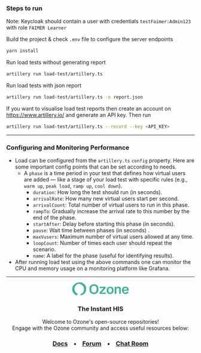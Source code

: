 ### Steps to run

Note: Keycloak should contain a user with credentials `testFaimer:Admin123` with role `FAIMER Learner`

Build the project & check `.env` file to configure the server endpoints

```bash
yarn install
```

Run load tests without generating report

```bash
artillery run load-test/artillery.ts
```

Run load tests with json report

```bash
artillery run load-test/artillery.ts -o report.json
```

If you want to visualise load test reports then create an account on https://www.artillery.io/ and generate an API key.
Then run

```bash
artillery run load-test/artillery.ts --record --key <API_KEY>
```

----

### Configuring and Monitoring Performance

- Load can be configured from the `artillery.ts` `config` property. Here are some important config points that can be
  set according to needs.
  - A `phase` is a time period in your test that defines how virtual users are added — like a stage of your load test
         with specific rules (e.g., `warm up`, `peak load`, `ramp up`, `cool down`).
    - `duration`: How long the test should run (in seconds). 
    - `arrivalRate`: How many new virtual users start per second.
    - `arrivalCount`: Total number of virtual users to run in this phase.
    - `rampTo`: Gradually increase the arrival rate to this number by the end of the phase. 
    - `startAfter`: Delay before starting this phase (in seconds). 
    - `pause`: Wait time between phases (in seconds) .
    - `maxVusers`: Maximum number of virtual users allowed at any time.
    - `loopCount`: Number of times each user should repeat the scenario.
    - `name`: A label for the phase (useful for identifying results).
- After running load test using the above commands one can monitor the CPU and memory usage
  on a monitoring platform like Grafana.

------

<p align="center">
    <a href="https://docs.ozone-his.com/"><img src="https://raw.githubusercontent.com/ozone-his/.github/refs/heads/main/profile/ozone-logo.png" alt="Ozone" width="30%"/></a>
</p>

<h3 align="center">The Instant HIS</h3>

<p align="center">
    Welcome to Ozone's open-source repositories!
    <br/>Engage with the Ozone community and access useful resources below:
</p>

<h3 align="center">
    <a href="https://docs.ozone-his.com/">Docs</a>&nbsp;&nbsp;&nbsp;&nbsp;•&nbsp;&nbsp;&nbsp;&nbsp;<a href="https://talk.openmrs.org/c/software/ozone-his/70">Forum</a>&nbsp;&nbsp;&nbsp;&nbsp;•&nbsp;&nbsp;&nbsp;&nbsp;<a href="https://openmrs.slack.com/archives/C02PYQD5D0A">Chat Room</a>
</h3>

